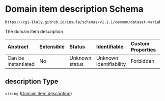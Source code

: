 # Domain item description Schema

```txt
https://cgi-italy.github.io/insula/schemas/v1.1.1/common/dataset-variable-domain.schema.json#/$defs/categoricalDomain/properties/values/items/properties/description
```

The domain item description

| Abstract            | Extensible | Status         | Identifiable            | Custom Properties | Additional Properties | Access Restrictions | Defined In                                                                                                         |
| :------------------ | :--------- | :------------- | :---------------------- | :---------------- | :-------------------- | :------------------ | :----------------------------------------------------------------------------------------------------------------- |
| Can be instantiated | No         | Unknown status | Unknown identifiability | Forbidden         | Allowed               | none                | [dataset-variable-domain.schema.json\*](schemas/common/dataset-variable-domain.schema.json) |

## description Type

`string` ([Domain item description](dataset-variable-domain-defs-categorical-domain-properties-categorical-domain-values-categorical-domain-item-properties-domain-item-description.md))
